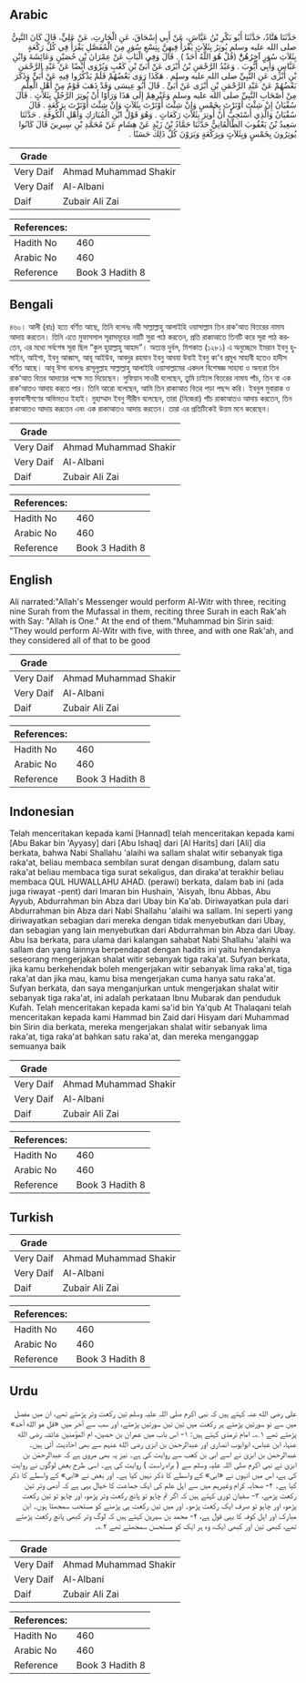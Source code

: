 ## Arabic


<div dir="rtl" lang="ar" style={{fontSize:'larger',backgroundColor:'#f8f9fa',padding:20}}>
حَدَّثَنَا هَنَّادٌ، حَدَّثَنَا أَبُو بَكْرِ بْنُ عَيَّاشٍ، عَنْ أَبِي إِسْحَاقَ، عَنِ الْحَارِثِ، عَنْ عَلِيٍّ، قَالَ كَانَ النَّبِيُّ صلى الله عليه وسلم يُوتِرُ بِثَلاَثٍ يَقْرَأُ فِيهِنَّ بِتِسْعِ سُوَرٍ مِنَ الْمُفَصَّلِ يَقْرَأُ فِي كُلِّ رَكْعَةٍ بِثَلاَثِ سُوَرٍ آخِرُهُنَّْ ‏(‏قُلْ هُوَ اللَّهُ أَحَدٌ ‏)‏ ‏.‏ قَالَ وَفِي الْبَابِ عَنْ عِمْرَانَ بْنِ حُصَيْنٍ وَعَائِشَةَ وَابْنِ عَبَّاسٍ وَأَبِي أَيُّوبَ ‏.‏ وَعَبْدُ الرَّحْمَنِ بْنُ أَبْزَى عَنْ أُبَىِّ بْنِ كَعْبٍ وَيُرْوَى أَيْضًا عَنْ عَبْدِ الرَّحْمَنِ بْنِ أَبْزَى عَنِ النَّبِيِّ صلى الله عليه وسلم ‏.‏ هَكَذَا رَوَى بَعْضُهُمْ فَلَمْ يَذْكُرُوا فِيهِ عَنْ أُبَىٍّ وَذَكَرَ بَعْضُهُمْ عَنْ عَبْدِ الرَّحْمَنِ بْنِ أَبْزَى عَنْ أُبَىٍّ ‏.‏ قَالَ أَبُو عِيسَى وَقَدْ ذَهَبَ قَوْمٌ مِنْ أَهْلِ الْعِلْمِ مِنْ أَصْحَابِ النَّبِيِّ صلى الله عليه وسلم وَغَيْرِهِمْ إِلَى هَذَا وَرَأَوْا أَنْ يُوتِرَ الرَّجُلُ بِثَلاَثٍ ‏.‏ قَالَ سُفْيَانُ إِنْ شِئْتَ أَوْتَرْتَ بِخَمْسٍ وَإِنْ شِئْتَ أَوْتَرْتَ بِثَلاَثٍ وَإِنْ شِئْتَ أَوْتَرْتَ بِرَكْعَةٍ ‏.‏ قَالَ سُفْيَانُ وَالَّذِي أَسْتَحِبُّ أَنْ أُوتِرَ بِثَلاَثِ رَكَعَاتٍ ‏.‏ وَهُوَ قَوْلُ ابْنِ الْمُبَارَكِ وَأَهْلِ الْكُوفَةِ ‏.‏ حَدَّثَنَا سَعِيدُ بْنُ يَعْقُوبَ الطَّالْقَانِيُّ حَدَّثَنَا حَمَّادُ بْنُ زَيْدٍ عَنْ هِشَامٍ عَنْ مُحَمَّدِ بْنِ سِيرِينَ قَالَ كَانُوا يُوتِرُونَ بِخَمْسٍ وَبِثَلاَثٍ وَبِرَكْعَةٍ وَيَرَوْنَ كُلَّ ذَلِكَ حَسَنًا ‏.‏
</div>
<div style={{backgroundColor:'#f8f9fa',padding:20, marginBottom: 10}}><table> <thead> <tr> <th>Grade</th> <th></th> </tr> </thead> <tbody> <tr><td>Very Daif</td><td>Ahmad Muhammad Shakir</td></tr><tr><td>Very Daif</td><td>Al-Albani</td></tr><tr><td>Daif</td><td>Zubair Ali Zai</td></tr></tbody></table><table> <thead> <tr> <th>References:</th> <th></th> </tr> </thead> <tbody><tr><td>Hadith No</td><td>460</td></tr><tr><td>Arabic No</td><td>460</td></tr><tr><td>Reference</td><td>Book 3 Hadith 8</td></tr></tbody></table></div>

## Bengali


<div dir="ltr" lang="bn" style={{fontSize:'larger',backgroundColor:'#f8f9fa',padding:20}}>
৪৬০। আলী (রাঃ) হতে বর্ণিত আছে, তিনি বলেনঃ নবী সাল্লাল্লাহু আলাইহি ওয়াসাল্লাম তিন রাক’আত বিতরের নামায আদায় করতেন। তিনি এতে মুফাসসাল সূরাসমূহের নয়টি সুরা পাঠ করতেন, প্রতি রাকাআতে তিনটি করে সূরা পাঠ করতেন, এর মধ্যে সর্বশেষ সূরা ছিল “কুল হুয়াল্লাহু আহাদ”। অত্যন্ত দুর্বল, মিশকাত (১২৮১) এ অনুচ্ছেদে ইমরান ইবনু হুসাইন, আইশা, ইবনু আব্বাস, আবূ আইউব, আবদুর রহমান ইবনু আবযা উবাই ইবনু কা'ব প্রমুখ সাহাবী হতেও হাদীস বর্ণিত আছে। আবূ ঈসা বলেনঃ রাসূলুল্লাহ সাল্লাল্লাহু আলাইহি ওয়াসাল্লামের একদল বিশেষজ্ঞ সাহাবা ও অন্যরা তিন রাক‘আত বিতর আদায়ের পক্ষে মত দিয়েছেন। সুফিয়ান সাওরী বলেছেন, তুমি চাইলে বিতরের নামায পাঁচ, তিন বা এক রাক’আতও আদায় করতে পার। তিনি আরো বলেছেন, আমি তিন রাকাআত বিতর পড়া পছন্দ করি। ইবনুল মুবারাক ও কুফাবাসীগণের অভিমতও ইহাই। মুহাম্মাদ ইবনু সীরীন বলেছেন, তারা (নিজেরা) পাঁচ রাকাআতও আদায় করতেন, তিন রাকাআতও আদায় করতেন এবং এক রাকাআতও আদায় করতেন। তারা এর প্রতিটিকেই উত্তম মনে করেছেন।
</div>
<div style={{backgroundColor:'#f8f9fa',padding:20, marginBottom: 10}}><table> <thead> <tr> <th>Grade</th> <th></th> </tr> </thead> <tbody> <tr><td>Very Daif</td><td>Ahmad Muhammad Shakir</td></tr><tr><td>Very Daif</td><td>Al-Albani</td></tr><tr><td>Daif</td><td>Zubair Ali Zai</td></tr></tbody></table><table> <thead> <tr> <th>References:</th> <th></th> </tr> </thead> <tbody><tr><td>Hadith No</td><td>460</td></tr><tr><td>Arabic No</td><td>460</td></tr><tr><td>Reference</td><td>Book 3 Hadith 8</td></tr></tbody></table></div>

## English


<div dir="ltr" lang="en" style={{fontSize:'larger',backgroundColor:'#f8f9fa',padding:20}}>
Ali narrated:"Allah's Messenger would perform Al-Witr with three, reciting nine Surah from the Mufassal in them, reciting three Surah in each Rak'ah with Say: "Allah is One." At the end of them."Muhammad bin Sirin said: "They would perform Al-Witr with five, with three, and with one Rak'ah, and they considered all of that to be good
</div>
<div style={{backgroundColor:'#f8f9fa',padding:20, marginBottom: 10}}><table> <thead> <tr> <th>Grade</th> <th></th> </tr> </thead> <tbody> <tr><td>Very Daif</td><td>Ahmad Muhammad Shakir</td></tr><tr><td>Very Daif</td><td>Al-Albani</td></tr><tr><td>Daif</td><td>Zubair Ali Zai</td></tr></tbody></table><table> <thead> <tr> <th>References:</th> <th></th> </tr> </thead> <tbody><tr><td>Hadith No</td><td>460</td></tr><tr><td>Arabic No</td><td>460</td></tr><tr><td>Reference</td><td>Book 3 Hadith 8</td></tr></tbody></table></div>

## Indonesian


<div dir="ltr" lang="id" style={{fontSize:'larger',backgroundColor:'#f8f9fa',padding:20}}>
Telah menceritakan kepada kami [Hannad] telah menceritakan kepada kami [Abu Bakar bin 'Ayyasy] dari [Abu Ishaq] dari [Al Harits] dari [Ali] dia berkata, bahwa Nabi Shallahu 'alaihi wa sallam shalat witir sebanyak tiga raka'at, beliau membaca sembilan surat dengan disambung, dalam satu raka'at beliau membaca tiga surat sekaligus, dan diraka'at terakhir beliau membaca QUL HUWALLAHU AHAD. (perawi) berkata, dalam bab ini (ada juga riwayat -pent) dari Imaran bin Hushain, 'Aisyah, Ibnu Abbas, Abu Ayyub, Abdurrahman bin Abza dari Ubay bin Ka'ab. Diriwayatkan pula dari Abdurrahman bin Abza dari Nabi Shallahu 'alaihi wa sallam. Ini seperti yang diriwayatkan sebagian dari mereka dengan tidak menyebutkan dari Ubay, dan sebagian yang lain menyebutkan dari Abdurrahman bin Abza dari Ubay. Abu Isa berkata, para ulama dari kalangan sahabat Nabi Shallahu 'alaihi wa sallam dan yang lainnya berpendapat dengan hadits ini yaitu hendaknya seseorang mengerjakan shalat witir sebanyak tiga raka'at. Sufyan berkata, jika kamu berkehendak boleh mengerjakan witir sebanyak lima raka'at, tiga raka'at dan jika mau, kamu bisa mengerjakan cuma hanya satu raka'at. Sufyan berkata, dan saya menganjurkan untuk mengerjakan shalat witir sebanyak tiga raka'at, ini adalah perkataan Ibnu Mubarak dan penduduk Kufah. Telah menceritakan kepada kami sa'id bin Ya'qub At Thalaqani telah menceritakan kepada kami Hammad bin Zaid dari Hisyam dari Muhammad bin Sirin dia berkata, mereka mengerjakan shalat witir sebanyak lima raka'at, tiga raka'at bahkan satu raka'at, dan mereka menganggap semuanya baik
</div>
<div style={{backgroundColor:'#f8f9fa',padding:20, marginBottom: 10}}><table> <thead> <tr> <th>Grade</th> <th></th> </tr> </thead> <tbody> <tr><td>Very Daif</td><td>Ahmad Muhammad Shakir</td></tr><tr><td>Very Daif</td><td>Al-Albani</td></tr><tr><td>Daif</td><td>Zubair Ali Zai</td></tr></tbody></table><table> <thead> <tr> <th>References:</th> <th></th> </tr> </thead> <tbody><tr><td>Hadith No</td><td>460</td></tr><tr><td>Arabic No</td><td>460</td></tr><tr><td>Reference</td><td>Book 3 Hadith 8</td></tr></tbody></table></div>

## Turkish


<div dir="ltr" lang="tr" style={{fontSize:'larger',backgroundColor:'#f8f9fa',padding:20}}>

</div>
<div style={{backgroundColor:'#f8f9fa',padding:20, marginBottom: 10}}><table> <thead> <tr> <th>Grade</th> <th></th> </tr> </thead> <tbody> <tr><td>Very Daif</td><td>Ahmad Muhammad Shakir</td></tr><tr><td>Very Daif</td><td>Al-Albani</td></tr><tr><td>Daif</td><td>Zubair Ali Zai</td></tr></tbody></table><table> <thead> <tr> <th>References:</th> <th></th> </tr> </thead> <tbody><tr><td>Hadith No</td><td>460</td></tr><tr><td>Arabic No</td><td>460</td></tr><tr><td>Reference</td><td>Book 3 Hadith 8</td></tr></tbody></table></div>

## Urdu


<div dir="rtl" lang="ur" style={{fontSize:'larger',backgroundColor:'#f8f9fa',padding:20}}>
علی رضی الله عنہ کہتے ہیں کہ نبی اکرم صلی اللہ علیہ وسلم تین رکعت وتر پڑھتے تھے، ان میں مفصل میں سے نو سورتیں پڑھتے ہر رکعت میں تین تین سورتیں پڑھتے، اور سب سے آخر میں «‏قل هو الله أحد» پڑھتے تھے ۱؎۔ امام ترمذی کہتے ہیں: ۱- اس باب میں عمران بن حصین، ام المؤمنین عائشہ رضی الله عنہا، ابن عباس، ابوایوب انصاری اور عبدالرحمٰن بن ابزی رضی الله عنہم سے بھی احادیث آئی ہیں۔ عبدالرحمٰن بن ابزیٰ نے اسے ابی بن کعب سے روایت کی ہے۔ نیز یہ بھی مروی ہے کہ عبدالرحمٰن بن ابزیٰ نے نبی اکرم صلی اللہ علیہ وسلم سے ( براہ راست ) روایت کی ہے۔ اسی طرح بعض لوگوں نے روایت کی ہے، اس میں انہوں نے «ابی» کے واسطے کا ذکر نہیں کیا ہے۔ اور بعض نے «ابی» کے واسطے کا ذکر کیا ہے۔ ۲- صحابہ کرام وغیرہم میں سے اہل علم کی ایک جماعت کا خیال یہی ہے کہ آدمی وتر تین رکعت پڑھے، ۳- سفیان ثوری کہتے ہیں کہ اگر تم چاہو تو پانچ رکعت وتر پڑھو، اور چاہو تو تین رکعت پڑھو، اور چاہو تو صرف ایک رکعت پڑھو۔ اور میں تین رکعت ہی پڑھنے کو مستحب سمجھتا ہوں۔ ابن مبارک اور اہل کوفہ کا یہی قول ہے، ۴- محمد بن سیرین کہتے ہیں کہ لوگ وتر کبھی پانچ رکعت پڑھتے تھے، کبھی تین اور کبھی ایک، وہ ہر ایک کو مستحسن سمجھتے تھے ۲؎۔
</div>
<div style={{backgroundColor:'#f8f9fa',padding:20, marginBottom: 10}}><table> <thead> <tr> <th>Grade</th> <th></th> </tr> </thead> <tbody> <tr><td>Very Daif</td><td>Ahmad Muhammad Shakir</td></tr><tr><td>Very Daif</td><td>Al-Albani</td></tr><tr><td>Daif</td><td>Zubair Ali Zai</td></tr></tbody></table><table> <thead> <tr> <th>References:</th> <th></th> </tr> </thead> <tbody><tr><td>Hadith No</td><td>460</td></tr><tr><td>Arabic No</td><td>460</td></tr><tr><td>Reference</td><td>Book 3 Hadith 8</td></tr></tbody></table></div>